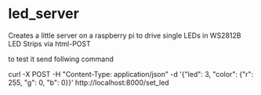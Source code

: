 # led_server

Creates a little server on a raspberry pi to drive single LEDs in WS2812B LED Strips via html-POST

to test it send follwing command

curl -X POST -H "Content-Type: application/json" -d '{"led": 3, "color": {"r": 255, "g": 0, "b": 0}}' http://localhost:8000/set_led
